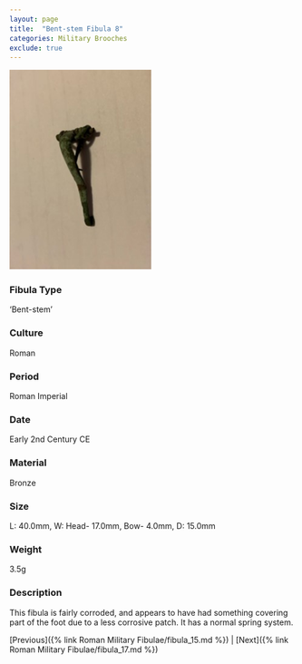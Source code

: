 ```yaml
---
layout: page
title:  "Bent-stem Fibula 8"
categories: Military Brooches
exclude: true
---
```


<img src="fibula/bent-stem8.jpg" alt="photo" width= "250px">

### Fibula Type
‘Bent-stem’
### Culture
Roman
### Period
 Roman Imperial
### Date
Early 2nd Century CE
### Material
 Bronze
### Size
 L: 40.0mm, W: Head- 17.0mm, Bow- 4.0mm, D: 15.0mm
### Weight
 3.5g
### Description
This fibula is fairly corroded, and appears to have had something covering part of the foot due to a less corrosive patch. It has a normal spring system.

[Previous]({% link Roman Military Fibulae/fibula_15.md %}) | [Next]({% link Roman Military Fibulae/fibula_17.md %})
